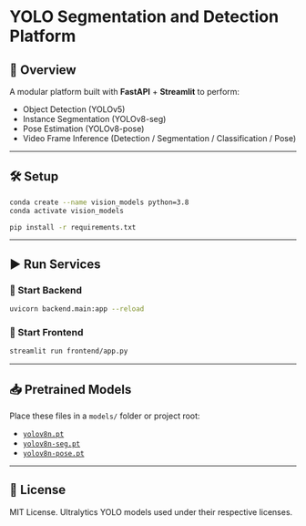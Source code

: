 # YOLO Segmentation and Detection Platform

## 🧩 Overview
A modular platform built with **FastAPI** + **Streamlit** to perform:
- Object Detection (YOLOv5)
- Instance Segmentation (YOLOv8-seg)
- Pose Estimation (YOLOv8-pose)
- Video Frame Inference (Detection / Segmentation / Classification / Pose)

---

## 🛠️ Setup

```bash
conda create --name vision_models python=3.8
conda activate vision_models

pip install -r requirements.txt
```

---

## ▶️ Run Services


### 🔹 Start Backend
```bash
uvicorn backend.main:app --reload
```

### 🔹 Start Frontend
```bash
streamlit run frontend/app.py
```

---


## 📥 Pretrained Models
Place these files in a `models/` folder or project root:

- [`yolov8n.pt`](https://github.com/ultralytics/assets/releases/download/v0.0.0/yolov8n.pt)
- [`yolov8n-seg.pt`](https://github.com/ultralytics/assets/releases/download/v0.0.0/yolov8n-seg.pt)
- [`yolov8n-pose.pt`](https://github.com/ultralytics/assets/releases/download/v0.0.0/yolov8n-pose.pt)


---


## 📜 License
MIT License. Ultralytics YOLO models used under their respective licenses.